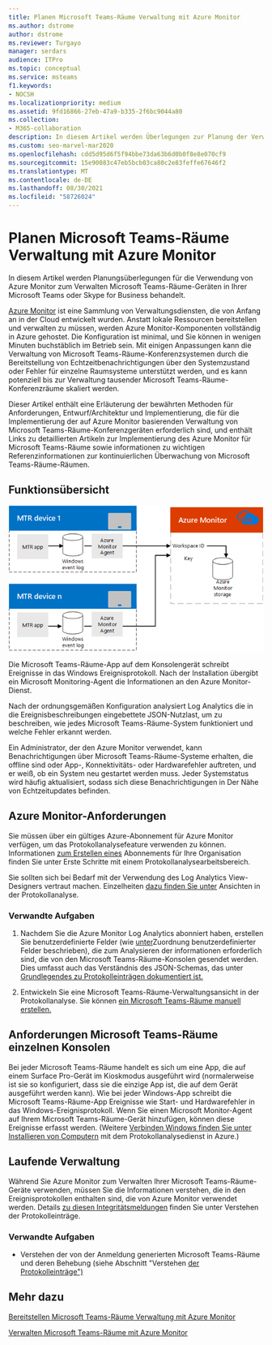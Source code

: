 ```yaml
---
title: Planen Microsoft Teams-Räume Verwaltung mit Azure Monitor
ms.author: dstrome
author: dstrome
ms.reviewer: Turgayo
manager: serdars
audience: ITPro
ms.topic: conceptual
ms.service: msteams
f1.keywords:
- NOCSH
ms.localizationpriority: medium
ms.assetid: 9fd16866-27eb-47a9-b335-2f6bc9044a80
ms.collection:
- M365-collaboration
description: In diesem Artikel werden Überlegungen zur Planung der Verwendung von Azure Monitor zum Verwalten Microsoft Teams-Räume-Geräten in Ihrer Skype for Business oder Teams behandelt.
ms.custom: seo-marvel-mar2020
ms.openlocfilehash: cdd5d95d6f5f94bbe73da63b6d0b0f8e8e070cf9
ms.sourcegitcommit: 15e90083c47eb5bcb03ca80c2e83feffe67646f2
ms.translationtype: MT
ms.contentlocale: de-DE
ms.lasthandoff: 08/30/2021
ms.locfileid: "58726024"
---
```

# <a name="plan-microsoft-teams-rooms-management-with-azure-monitor"></a>Planen Microsoft Teams-Räume Verwaltung mit Azure Monitor
 
 In diesem Artikel werden Planungsüberlegungen für die Verwendung von Azure Monitor zum Verwalten Microsoft Teams-Räume-Geräten in Ihrer Microsoft Teams oder Skype for Business behandelt.
  
[Azure Monitor](/azure/azure-monitor/overview) ist eine Sammlung von Verwaltungsdiensten, die von Anfang an in der Cloud entwickelt wurden. Anstatt lokale Ressourcen bereitstellen und verwalten zu müssen, werden Azure Monitor-Komponenten vollständig in Azure gehostet. Die Konfiguration ist minimal, und Sie können in wenigen Minuten buchstäblich im Betrieb sein. Mit einigen Anpassungen kann die Verwaltung von Microsoft Teams-Räume-Konferenzsystemen durch die Bereitstellung von Echtzeitbenachrichtigungen über den Systemzustand oder Fehler für einzelne Raumsysteme unterstützt werden, und es kann potenziell bis zur Verwaltung tausender Microsoft Teams-Räume-Konferenzräume skaliert werden.
  
Dieser Artikel enthält eine Erläuterung der bewährten Methoden für Anforderungen, Entwurf/Architektur und Implementierung, die für die Implementierung der auf Azure Monitor basierenden Verwaltung von Microsoft Teams-Räume-Konferenzgeräten erforderlich sind, und enthält Links zu detaillierten Artikeln zur Implementierung des Azure Monitor für Microsoft Teams-Räume sowie informationen zu wichtigen Referenzinformationen zur kontinuierlichen Überwachung von Microsoft Teams-Räume-Räumen. 
  
## <a name="functional-overview"></a>Funktionsübersicht

![Diagramm der Microsoft Teams-Räume mit Azure Monitor.](../media/3f2ae1b8-61ea-4cd6-afb4-4bd75ccc746a.png)
  
Die Microsoft Teams-Räume-App auf dem Konsolengerät schreibt Ereignisse in das Windows Ereignisprotokoll. Nach der Installation übergibt ein Microsoft Monitoring-Agent die Informationen an den Azure Monitor-Dienst. 
  
Nach der ordnungsgemäßen Konfiguration analysiert Log Analytics die in die Ereignisbeschreibungen eingebettete JSON-Nutzlast, um zu beschreiben, wie jedes Microsoft Teams-Räume-System funktioniert und welche Fehler erkannt werden. 
  
Ein Administrator, der den Azure Monitor verwendet, kann Benachrichtigungen über Microsoft Teams-Räume-Systeme erhalten, die offline sind oder App-, Konnektivitäts- oder Hardwarefehler auftreten, und er weiß, ob ein System neu gestartet werden muss. Jeder Systemstatus wird häufig aktualisiert, sodass sich diese Benachrichtigungen in Der Nähe von Echtzeitupdates befinden.
  
## <a name="azure-monitor-requirements"></a>Azure Monitor-Anforderungen

Sie müssen über ein gültiges Azure-Abonnement für Azure Monitor verfügen, um das Protokollanalysefeature verwenden zu können. Informationen [zum Erstellen eines](/azure/azure-monitor/learn/quick-create-workspace) Abonnements für Ihre Organisation finden Sie unter Erste Schritte mit einem Protokollanalysearbeitsbereich.
  
Sie sollten sich bei Bedarf mit der Verwendung des Log Analytics View-Designers vertraut machen. Einzelheiten [dazu finden Sie unter](/azure/azure-monitor/platform/view-designer) Ansichten in der Protokollanalyse.
  
### <a name="related-tasks"></a>Verwandte Aufgaben

1. Nachdem Sie die Azure Monitor Log Analytics abonniert haben, erstellen Sie benutzerdefinierte Felder (wie [unter](azure-monitor-deploy.md#Custom_fields)Zuordnung benutzerdefinierter Felder beschrieben), die zum Analysieren der informationen erforderlich sind, die von den Microsoft Teams-Räume-Konsolen gesendet werden. Dies umfasst auch das Verständnis des JSON-Schemas, das unter [Grundlegendes zu Protokolleinträgen dokumentiert ist.](azure-monitor-manage.md#understand-the-log-entries)
    
2. Entwickeln Sie eine Microsoft Teams-Räume-Verwaltungsansicht in der Protokollanalyse. Sie können [ein Microsoft Teams-Räume manuell erstellen.](azure-monitor-deploy.md#create-a-microsoft-teams-rooms-dashboard-manually)
    
## <a name="individual-microsoft-teams-rooms-console-requirements"></a>Anforderungen Microsoft Teams-Räume einzelnen Konsolen

Bei jeder Microsoft Teams-Räume handelt es sich um eine App, die auf einem Surface Pro-Gerät im Kioskmodus ausgeführt wird (normalerweise ist sie so konfiguriert, dass sie die einzige App ist, die auf dem Gerät ausgeführt werden kann). Wie bei jeder Windows-App schreibt die Microsoft Teams-Räume-App Ereignisse wie Start- und Hardwarefehler in das Windows-Ereignisprotokoll. Wenn Sie einen Microsoft Monitor-Agent auf Ihrem Microsoft Teams-Räume-Gerät hinzufügen, können diese Ereignisse erfasst werden. (Weitere [Verbinden Windows finden Sie unter Installieren von Computern](/azure/azure-monitor/platform/agent-windows) mit dem Protokollanalysedienst in Azure.)
  
## <a name="ongoing-management"></a>Laufende Verwaltung

Während Sie Azure Monitor zum Verwalten Ihrer Microsoft Teams-Räume-Geräte verwenden, müssen Sie die Informationen verstehen, die in den Ereignisprotokollen enthalten sind, die von Azure Monitor verwendet werden. Details [zu diesen Integritätsmeldungen](azure-monitor-manage.md#understand-the-log-entries) finden Sie unter Verstehen der Protokolleinträge.
  
### <a name="related-tasks"></a>Verwandte Aufgaben

- Verstehen der von der Anmeldung generierten Microsoft Teams-Räume und deren Behebung (siehe Abschnitt "Verstehen [der Protokolleinträge")](azure-monitor-manage.md#understand-the-log-entries)
    
## <a name="see-also"></a>Mehr dazu

[Bereitstellen Microsoft Teams-Räume Verwaltung mit Azure Monitor](azure-monitor-deploy.md)
  
[Verwalten Microsoft Teams-Räume mit Azure Monitor](azure-monitor-manage.md)
